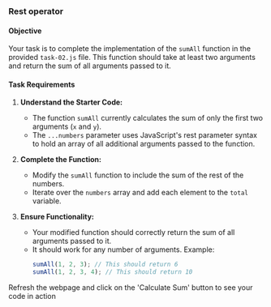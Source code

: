 ### Rest operator

#### Objective

Your task is to complete the implementation of the `sumAll` function in the provided `task-02.js` file. This function should take at least two arguments and return the sum of all arguments passed to it.

#### Task Requirements

1. **Understand the Starter Code:**

   - The function `sumAll` currently calculates the sum of only the first two arguments (`x` and `y`).
   - The `...numbers` parameter uses JavaScript's rest parameter syntax to hold an array of all additional arguments passed to the function.

2. **Complete the Function:**

   - Modify the `sumAll` function to include the sum of the rest of the numbers.
   - Iterate over the `numbers` array and add each element to the `total` variable.

3. **Ensure Functionality:**
   - Your modified function should correctly return the sum of all arguments passed to it.
   - It should work for any number of arguments.
     Example:
     ```javascript
     sumAll(1, 2, 3); // This should return 6
     sumAll(1, 2, 3, 4); // This should return 10
     ```

Refresh the webpage and click on the 'Calculate Sum' button to see your code in action
